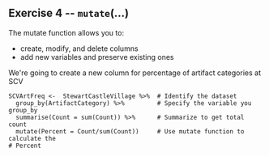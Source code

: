 ## Exercise 4 -- `mutate`(...)
The mutate function allows you to:
* create, modify, and delete columns
* add new variables and preserve existing ones

We're going to create a new column for percentage of artifact categories at SCV
```
SCVArtFreq <-  StewartCastleVillage %>%  # Identify the dataset
  group_by(ArtifactCategory) %>%         # Specify the variable you group_by
  summarise(Count = sum(Count)) %>%      # Summarize to get total count
  mutate(Percent = Count/sum(Count))     # Use mutate function to calculate the
# Percent
```
